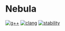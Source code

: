Nebula
======

[![g++](https://github.com/kociap/nebula/actions/workflows/g++.yaml/badge.svg?branch=main)](https://github.com/kociap/nebula/actions/workflows/g++.yaml)
[![clang](https://github.com/kociap/nebula/actions/workflows/clang.yaml/badge.svg?branch=main)](https://github.com/kociap/nebula/actions/workflows/clang.yaml)
[![stability](https://github.com/kociap/nebula/actions/workflows/stability.yaml/badge.svg?branch=main)](https://github.com/kociap/nebula/actions/workflows/stability.yaml)